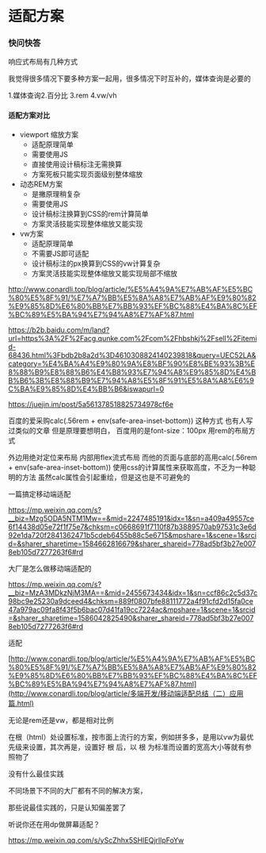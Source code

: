 # 适配方案





### 快问快答

响应式布局有几种方式

我觉得很多情况下要多种方案一起用，很多情况下时互补的，媒体查询是必要的

1.媒体查询2.百分比 3.rem 4.vw/vh



#### 适配方案对比

- viewport 缩放方案
  - 适配原理简单
  - 需要使用JS
  - 直接使用设计稿标注无需换算
  - 方案死板只能实现页面级别整体缩放
- 动态REM方案
  - 是撇原理稍复杂
  - 需要使用JS
  - 设计稿标注换算到CSS的rem计算简单
  - 方案灵活技能实现整体缩放又能实现
- vw方案
  - 适配原理简单
  - 不需要JS即可适配
  - 设计稿标注的px换算到CSS的vw计算复杂
  - 方案灵活技能实现整体缩放又能实现局部不缩放







http://www.conardli.top/blog/article/%E5%A4%9A%E7%AB%AF%E5%BC%80%E5%8F%91/%E7%A7%BB%E5%8A%A8%E7%AB%AF%E9%80%82%E9%85%8D%E6%80%BB%E7%BB%93%EF%BC%88%E4%BA%8C%EF%BC%89%E5%BA%94%E7%94%A8%E7%AF%87.html

https://b2b.baidu.com/m/land?url=https%3A%2F%2Facg.qunke.com%2Fcom%2Fhbshkj%2Fsell%2Fitemid-68436.html%3Fbdb2b8a2d%3D4610308824140239818&query=UEC52LA&category=%E4%BA%A4%E9%80%9A%E8%BF%90%E8%BE%93%3B%E8%88%B9%E8%88%B6%E4%B8%93%E7%94%A8%E9%85%8D%E4%BB%B6%3B%E8%88%B9%E7%94%A8%E5%8F%91%E5%8A%A8%E6%9C%BA%E9%85%8D%E4%BB%B6&iswapurl=0

https://juejin.im/post/5a561378518825734978cf6e

百度的爱采购calc(.56rem + env(safe-area-inset-bottom))
这种方式
也有人写过类似的文章
但是原理要想明白，
百度用的是font-size：100px
用rem的布局方式

外边用绝对定位来布局
内部用flex流式布局
而他的页面与底部的高用calc(.56rem + env(safe-area-inset-bottom))
使用css的计算属性来获取高度，不乏为一种聪明的方法
虽然calc属性会引起重绘，但是这也是不可避免的



一篇搞定移动端适配

https://mp.weixin.qq.com/s?__biz=Mzg5ODA5NTM1Mw==&mid=2247485191&idx=1&sn=a409a49557ce6f14438d05e72f1f75e7&chksm=c0668691f7110f87b3889570ab97531c3e6d92e1da720f2841362471b5cdeb6455b88c5e6715&mpshare=1&scene=1&srcid=&sharer_sharetime=1584662816679&sharer_shareid=778ad5bf3b27e0078eb105d7277263f6#rd



大厂是怎么做移动端适配的

https://mp.weixin.qq.com/s?__biz=MzA3MDkzNjM3MA==&mid=2455673434&idx=1&sn=ccf86c2c5d37c98bc9e25230a9dceed4&chksm=889f0807bfe88111772a4f91cfd2d15fa0ce47a979ac09fa8f43f5b6bac07d41fa19cc7224ac&mpshare=1&scene=1&srcid=&sharer_sharetime=1586042825490&sharer_shareid=778ad5bf3b27e0078eb105d7277263f6#rd



适配

[http://www.conardli.top/blog/article/%E5%A4%9A%E7%AB%AF%E5%BC%80%E5%8F%91/%E7%A7%BB%E5%8A%A8%E7%AB%AF%E9%80%82%E9%85%8D%E6%80%BB%E7%BB%93%EF%BC%88%E4%BA%8C%EF%BC%89%E5%BA%94%E7%94%A8%E7%AF%87.html](http://www.conardli.top/blog/article/多端开发/移动端适配总结（二）应用篇.html)



无论是rem还是vw，都是相对比例

在根（html）处设置标准，按市面上流行的方案，例如拼多多，是用以vw为最优先级来设置，其次再是，设置好 根 后，以 根 为标准而设置的宽高大小等就有参照物了





没有什么最佳实践

不同场景下不同的大厂都有不同的解决方案，

那些说最佳实践的，只是认知偏差罢了





听说你还在用dp做屏幕适配？

https://mp.weixin.qq.com/s/yScZhhx5SHIEQjrIlpFoYw
